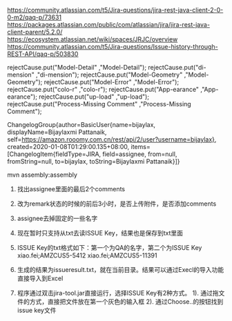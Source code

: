 https://community.atlassian.com/t5/Jira-questions/jira-rest-java-client-2-0-0-m2/qaq-p/73631
https://packages.atlassian.com/public/com/atlassian/jira/jira-rest-java-client-parent/5.2.0/
https://ecosystem.atlassian.net/wiki/spaces/JRJC/overview
https://community.atlassian.com/t5/Jira-questions/Issue-history-through-REST-API/qaq-p/503830

rejectCause.put("Model-Detail" ,"Model-Detail");
rejectCause.put("di-mension" ,"di-mension");
rejectCause.put("Model-Geometry" ,"Model-Geometry");
rejectCause.put("Model-Error" ,"Model-Error");
rejectCause.put("colo-r" ,"colo-r");
rejectCause.put("App-earance" ,"App-earance");
rejectCause.put("up-load" ,"up-load");
rejectCause.put("Process-Missing Comment" ,"Process-Missing Comment");



ChangelogGroup{author=BasicUser{name=bijaylax, displayName=Bijaylaxmi Pattanaik, self=https://amazon.rooomy.com.cn/rest/api/2/user?username=bijaylax}, created=2020-01-08T01:29:00.135+08:00, items=[ChangelogItem{fieldType=JIRA, field=assignee, from=null, fromString=null, to=bijaylax, toString=Bijaylaxmi Pattanaik}]}


mvn assembly:assembly

1. 找出assignee里面的最后2个comments
2. 改为remark状态的时候的前后3小时，是否上传附件，是否添加comments
3. assignee去掉固定的一些名字




1. 现在暂时只支持从txt去读ISSUE Key，结果也是保存到txt里面
2. ISSUE Key的txt格式如下：第一个为QA的名字，第二个为ISSUE Key
xiao.fei;AMZCUS5-5412
xiao.fei;AMZCUS5-11391
3. 生成的结果为issueresult.txt，就在当前目录。结果可以通过Execl的导入功能直接导入到Excel
4. 程序通过双击jira-tool.jar直接运行，选择ISSUE Key有2种方式。
    1). 通过拖文件的方式，直接把文件放在第一个灰色的输入框
    2). 通过Choose..的按钮找到issue key文件
    
    







